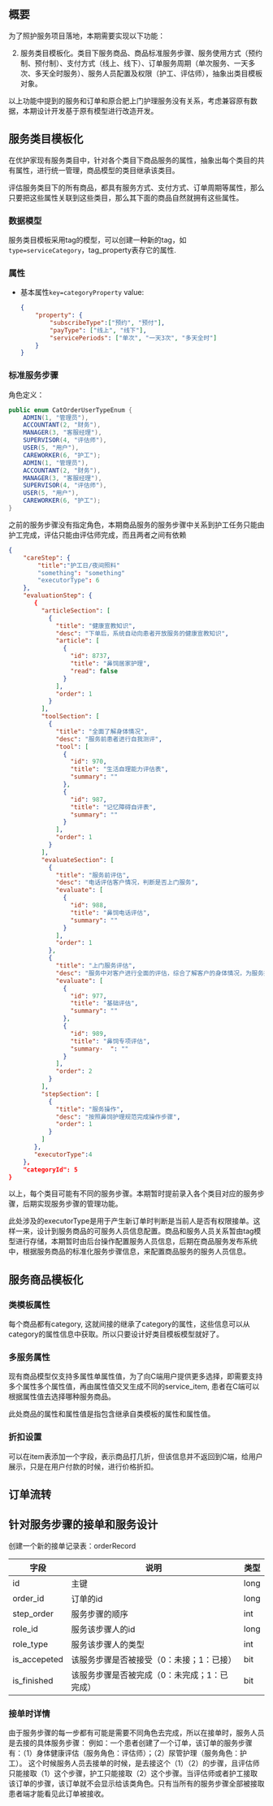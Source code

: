 ## 概要
为了照护服务项目落地，本期需要实现以下功能：

2. 服务类目模板化。类目下服务商品、商品标准服务步骤、服务使用方式（预约制、预付制）、支付方式（线上、线下）、订单服务周期（单次服务、一天多次、多天全时服务）、服务人员配置及权限（护工、评估师），抽象出类目模板对象。

以上功能中提到的服务和订单和原合肥上门护理服务没有关系，考虑兼容原有数据，本期设计开发基于原有模型进行改造开发。

## 服务类目模板化

在优护家现有服务类目中，针对各个类目下商品服务的属性，抽象出每个类目的共有属性，进行统一管理，商品模型的类目继承该类目。

评估服务类目下的所有商品，都具有服务方式、支付方式、订单周期等属性，那么只要把这些属性关联到这些类目，那么其下面的商品自然就拥有这些属性。

### 数据模型

服务类目模板采用tag的模型，可以创建一种新的tag，如`type=serviceCategory`，tag_property表存它的属性.

### 属性

* 基本属性`key=categoryProperty` 
    value:

    ```json
    {
        "property": {
            "subscribeType":["预约", "预付"],
            "payType": ["线上", "线下"],
            "servicePeriods": ["单次", "一天3次", "多天全时"]
        }
    }   
    ```
    
### 标准服务步骤

角色定义：

```java
public enum CatOrderUserTypeEnum {
    ADMIN(1, "管理员"),
    ACCOUNTANT(2, "财务"),
    MANAGER(3, "客服经理"),
    SUPERVISOR(4, "评估师"),
    USER(5, "用户"),
    CAREWORKER(6, "护工");
    ADMIN(1, "管理员"),
    ACCOUNTANT(2, "财务"),
    MANAGER(3, "客服经理"),
    SUPERVISOR(4, "评估师"),
    USER(5, "用户"),
    CAREWORKER(6, "护工");
}
```
之前的服务步骤没有指定角色，本期商品服务的服务步骤中关系到护工任务只能由护工完成，评估只能由评估师完成，而且两者之间有依赖

```json
{
    "careStep": {
        "title":"护工日/夜间照料"
        "something": "something"
        "executorType": 6
    },
    "evaluationStep": {
       {
         "articleSection": [
           {
             "title": "健康宣教知识",
             "desc": "下单后，系统自动向患者开放服务的健康宣教知识",
             "article": [
               {
                 "id": 8737,
                 "title": "鼻饲居家护理",
                 "read": false
               }
             ],
             "order": 1
           }
         ],
         "toolSection": [
           {
             "title": "全面了解身体情况",
             "desc": "服务前患者进行自我测评",
             "tool": [
               {
                 "id": 970,
                 "title": "生活自理能力评估表",
                 "summary": ""
               },
               {
                 "id": 987,
                 "title": "记忆障碍自评表",
                 "summary": ""
               }
             ],
             "order": 1
           }
         ],
         "evaluateSection": [
           {
             "title": "服务前评估",
             "desc": "电话评估客户情况，判断是否上门服务",
             "evaluate": [
               {
                 "id": 988,
                 "title": "鼻饲电话评估",
                 "summary": ""
               }
             ],
             "order": 1
           },
           {
             "title": "上门服务评估",
             "desc": "服务中对客户进行全面的评估，综合了解客户的身体情况，为服务提供有效信息",
             "evaluate": [
               {
                 "id": 977,
                 "title": "基础评估",
                 "summary": ""
               },
               {
                 "id": 989,
                 "title": "鼻饲专项评估",
                 "summary·  ": ""
               }
             ],
             "order": 2
           }
         ],
         "stepSection": [
           {
             "title": "服务操作",
             "desc": "按照鼻饲护理规范完成操作步骤",
             "order": 1
           }
         ]
       },
       "executorType":4
    },
    "categoryId": 5
}
```

以上，每个类目可能有不同的服务步骤。本期暂时提前录入各个类目对应的服务步骤，后期实现服务步骤的管理功能。

此处涉及的executorType是用于产生新订单时判断是当前人是否有权限接单。这样一来，设计到服务商品的可服务人员信息配置。商品和服务人员关系暂由tag模型进行存储，本期暂时由后台操作配置服务人员信息，后期在商品服务发布系统中，根据服务商品的标准化服务步骤信息，来配置商品服务的服务人员信息。


## 服务商品模板化

### 类模板属性

每个商品都有category, 这就间接的继承了category的属性，这些信息可以从category的属性信息中获取。所以只要设计好类目模板模型就好了。

### 多服务属性

现有商品模型仅支持多属性单属性值，为了向C端用户提供更多选择，即需要支持多个属性多个属性值，再由属性值交叉生成不同的service_item, 患者在C端可以根据属性值去选择哪种服务商品。

此处商品的属性和属性值是指包含继承自类模板的属性和属性值。

### 折扣设置
可以在item表添加一个字段，表示商品打几折，但该信息并不返回到C端，给用户展示，只是在用户付款的时候，进行价格折扣。

## 订单流转

## 针对服务步骤的接单和服务设计

创建一个新的接单记录表：orderRecord

| 字段 | 说明 | 类型 |
| --- | --- | --- |
| id | 主键 | long |
| order_id | 订单的id | long |
| step_order | 服务步骤的顺序 | int |
| role_id | 服务该步骤人的id | long |
| role_type | 服务该步骤人的类型 | int |
| is_accepeted | 该服务步骤是否被接受（0：未接；1：已接） | bit |
| is_finished | 该服务步骤是否被完成（0：未完成；1：已完成） | bit |

### 接单时详情

由于服务步骤的每一步都有可能是需要不同角色去完成，所以在接单时，服务人员是去接的具体服务步骤：
例如：一个患者创建了一个订单，该订单的服务步骤有：（1）身体健康评估（服务角色：评估师）；（2）尿管护理（服务角色：护工）。
这个时候服务人员去接单的时候，是去接这个（1）（2）的步骤，且评估师只能接取（1）这个步骤，护工只能接取（2）这个步骤。当评估师或者护工接取该订单的步骤，该订单就不会显示给该类角色。只有当所有的服务步骤全部被接取患者端才能看见此订单被接收。


